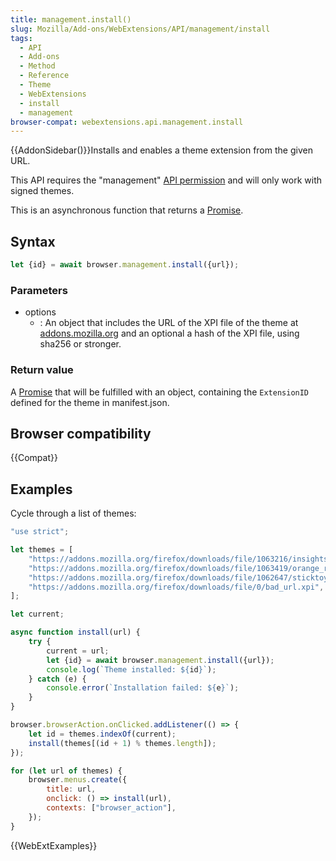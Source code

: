 ```yaml
---
title: management.install()
slug: Mozilla/Add-ons/WebExtensions/API/management/install
tags:
  - API
  - Add-ons
  - Method
  - Reference
  - Theme
  - WebExtensions
  - install
  - management
browser-compat: webextensions.api.management.install
---
```

{{AddonSidebar()}}Installs and enables a theme extension from the given URL.

This API requires the "management" [API permission](/en-US/docs/Mozilla/Add-ons/WebExtensions/manifest.json/permissions) and will only work with signed themes.

This is an asynchronous function that returns a [Promise](/en-US/docs/Web/JavaScript/Reference/Global_Objects/Promise).

## Syntax

```js
let {id} = await browser.management.install({url});
```

### Parameters

- options
  - : An object that includes the URL of the XPI file of the theme at [addons.mozilla.org](https://addons.mozilla.org) and an optional a hash of the XPI file, using sha256 or stronger.

### Return value

A [Promise](/en-US/docs/Web/JavaScript/Reference/Global_Objects/Promise) that will be fulfilled with an object, containing the `ExtensionID` defined for the theme in manifest.json.

## Browser compatibility

{{Compat}}

## Examples

Cycle through a list of themes:

```js
"use strict";

let themes = [
    "https://addons.mozilla.org/firefox/downloads/file/1063216/insightscare-1.0-fx.xpi",
    "https://addons.mozilla.org/firefox/downloads/file/1063419/orange_roses-1.0-fx.xpi",
    "https://addons.mozilla.org/firefox/downloads/file/1062647/sticktoyourguns-2.0-fx.xpi",
    "https://addons.mozilla.org/firefox/downloads/file/0/bad_url.xpi",
];

let current;

async function install(url) {
    try {
        current = url;
        let {id} = await browser.management.install({url});
        console.log(`Theme installed: ${id}`);
    } catch (e) {
        console.error(`Installation failed: ${e}`);
    }
}

browser.browserAction.onClicked.addListener(() => {
    let id = themes.indexOf(current);
    install(themes[(id + 1) % themes.length]);
});

for (let url of themes) {
    browser.menus.create({
        title: url,
        onclick: () => install(url),
        contexts: ["browser_action"],
    });
}
```

{{WebExtExamples}}
